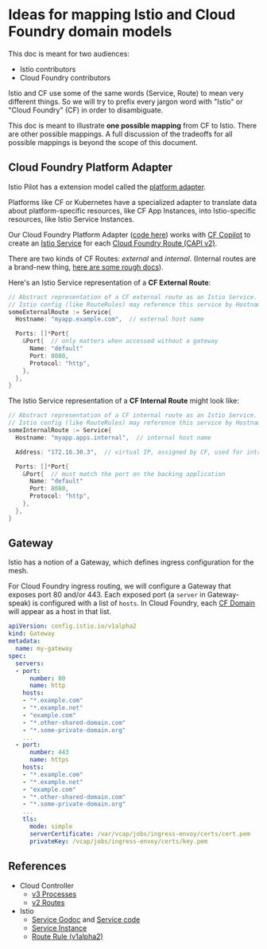 # Ideas for mapping Istio and Cloud Foundry domain models
This doc is meant for two audiences:
- Istio contributors
- Cloud Foundry contributors

Istio and CF use some of the same words (Service, Route) to mean very different things.
So we will try to prefix every jargon word with "Istio" or "Cloud Foundry" (CF) in order to disambiguate.

This doc is meant to illustrate **one possible mapping** from CF to Istio.  There are other possible mappings.
A full discussion of the tradeoffs for all possible mappings is beyond the scope of this document.

## Cloud Foundry Platform Adapter

Istio Pilot has a extension model called the [platform adapter](https://istio.io/docs/concepts/traffic-management/pilot.html).

Platforms like CF or Kubernetes have a specialized adapter to translate data about platform-specific resources, like CF App Instances,
into Istio-specific resources, like Istio Service Instances.

Our Cloud Foundry Platform Adapter ([code here](https://github.com/istio/istio/tree/6ab44cdfd3401a1ae2cd3b4dd9f42f823e6d02d7/pilot/pkg/serviceregistry/cloudfoundry))
works with [CF Copilot](https://github.com/cloudfoundry/copilot) to
create an [Istio Service](https://godoc.org/istio.io/istio/pilot/pkg/model#Service) for each
[Cloud Foundry Route (CAPI v2)](https://apidocs.cloudfoundry.org/280/routes/creating_a_route.html).

There are two kinds of CF Routes: *external* and *internal*. (Internal routes are a brand-new thing, [here are some rough docs](https://github.com/cloudfoundry/cf-app-sd-release#example-usage)).

Here's an Istio Service representation of a **CF External Route**:

```go
// Abstract representation of a CF external route as an Istio Service.
// Istio config (like RouteRules) may reference this service by Hostname
someExternalRoute := Service{
  Hostname: "myapp.example.com",  // external host name

  Ports: []*Port{
    &Port{  // only matters when accessed without a gateway
      Name: "default"
      Port: 8080,
      Protocol: "http",
    },
  },
}
```

The Istio Service representation of a **CF Internal Route** might look like:
```go
// Abstract representation of a CF internal route as an Istio Service.
// Istio config (like RouteRules) may reference this service by Hostname
someInternalRoute := Service{
  Hostname: "myapp.apps.internal",  // internal host name

  Address: "172.16.30.3",  // virtual IP, assigned by CF, used for intra-mesh TCP/UDP routing

  Ports: []*Port{
    &Port{  // must match the port on the backing application
      Name: "default"
      Port: 8080,
      Protocol: "http",
    },
  },
}
```



## Gateway
Istio has a notion of a Gateway, which defines ingress configuration for the mesh.

For Cloud Foundry ingress routing, we will configure a Gateway that exposes port 80 and/or 443.
Each exposed port (a `server` in Gateway-speak) is configured with a list of `hosts`.  In Cloud Foundry,
each [CF Domain](https://docs.cloudfoundry.org/devguide/deploy-apps/routes-domains.html) will appear as a host in that list.


```yaml
apiVersion: config.istio.io/v1alpha2
kind: Gateway
metadata:
  name: my-gateway
spec:
  servers:
  - port:
      number: 80
      name: http
    hosts:
    - "*.example.com"
    - "*.example.net"
    - "example.com"
    - "*.other-shared-domain.com"
    - "*.some-private-domain.org"
    ...
  - port:
      number: 443
      name: https
    hosts:
    - "*.example.com"
    - "*.example.net"
    - "example.com"
    - "*.other-shared-domain.com"
    - "*.some-private-domain.org"
    ...
    tls:
      mode: simple
      serverCertificate: /var/vcap/jobs/ingress-envoy/certs/cert.pem
      privateKey: /vcap/jobs/ingress-envoy/certs/key.pem
```


## References
- Cloud Controller
  - [v3 Processes](http://v3-apidocs.cloudfoundry.org/version/3.38.0/index.html#processes)
  - [v2 Routes](https://apidocs.cloudfoundry.org/280/#routes)
- Istio
  - [Service Godoc](https://godoc.org/istio.io/istio/pilot/pkg/model#Service) and [Service code](https://github.com/istio/istio/blob/448436a5acd72b77206eb0d61be084b572710022/pilot/pkg/model/service.go#L34-L65)
  - [Service Instance](https://github.com/istio/istio/blob/448436a5acd72b77206eb0d61be084b572710022/pilot/pkg/model/service.go#L197-L221)
  - [Route Rule (v1alpha2)](https://godoc.org/istio.io/api/routing/v1alpha2#RouteRule)
